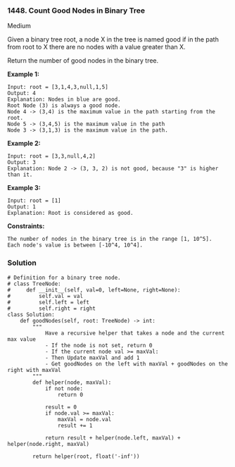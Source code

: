 ### 1448. Count Good Nodes in Binary Tree
Medium

Given a binary tree root, a node X in the tree is named good if in the path from root to X there are no nodes with a value greater than X.

Return the number of good nodes in the binary tree. 

**Example 1:**
```
Input: root = [3,1,4,3,null,1,5]
Output: 4
Explanation: Nodes in blue are good.
Root Node (3) is always a good node.
Node 4 -> (3,4) is the maximum value in the path starting from the root.
Node 5 -> (3,4,5) is the maximum value in the path
Node 3 -> (3,1,3) is the maximum value in the path.
```

**Example 2:**
```
Input: root = [3,3,null,4,2]
Output: 3
Explanation: Node 2 -> (3, 3, 2) is not good, because "3" is higher than it.
```

**Example 3:**
```
Input: root = [1]
Output: 1
Explanation: Root is considered as good.
``` 

**Constraints:**
```
The number of nodes in the binary tree is in the range [1, 10^5].
Each node's value is between [-10^4, 10^4].
```

### Solution
```
# Definition for a binary tree node.
# class TreeNode:
#     def __init__(self, val=0, left=None, right=None):
#         self.val = val
#         self.left = left
#         self.right = right
class Solution:
    def goodNodes(self, root: TreeNode) -> int:
        """
            Have a recursive helper that takes a node and the current max value
            - If the node is not set, return 0
            - If the current node val >= maxVal:
            - Then Update maxVal and add 1
            - Get goodNodes on the left with maxVal + goodNodes on the right with maxVal
        """
        def helper(node, maxVal):
            if not node:
                return 0
            
            result = 0
            if node.val >= maxVal:
                maxVal = node.val
                result += 1
            
            return result + helper(node.left, maxVal) + helper(node.right, maxVal)
    
        return helper(root, float('-inf'))
```
